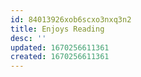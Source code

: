 ```yaml
---
id: 84013926xob6scxo3nxq3n2
title: Enjoys Reading
desc: ''
updated: 1670256611361
created: 1670256611361
---
```

